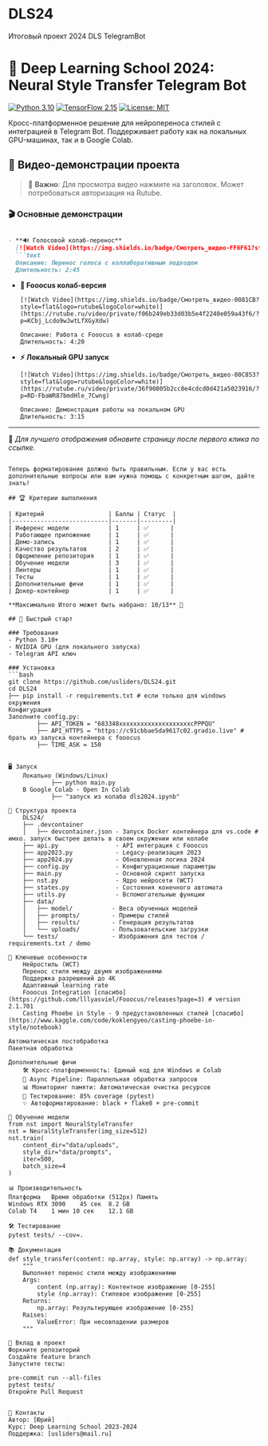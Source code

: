 # DLS24
Итоговый проект 2024 DLS TelegramBot


# 🎨 Deep Learning School 2024: Neural Style Transfer Telegram Bot

[![Python 3.10](https://img.shields.io/badge/Python-3.10+-blue.svg)](https://www.python.org/)
[![TensorFlow 2.15](https://img.shields.io/badge/TensorFlow-2.15-orange.svg)](https://www.tensorflow.org/)
[![License: MIT](https://img.shields.io/badge/License-MIT-yellow.svg)](https://opensource.org/licenses/MIT)

Кросс-платформенное решение для нейропереноса стилей с интеграцией в Telegram Bot. Поддерживает работу как на локальных GPU-машинах, так и в Google Colab.

## 🎥 Видео-демонстрации проекта

> 📌 **Важно**: Для просмотра видео нажмите на заголовок. Может потребоваться авторизация на Rutube.

### 🎬 Основные демонстрации
```markdown

- **🔊 Голосовой колаб-перенос**    
  [![Watch Video](https://img.shields.io/badge/Смотреть_видео-FF6F61?style=flat&logo=rutube&logoColor=white)](https://rutube.ru/video/private/e59ea01ef65e585586f0572f386337c3/?p=0PWijFxG5hQqBWq5D4r09Q)
  ```text
  Описание: Перенос голоса с коллаборативным подходом
  Длительность: 2:45
  ```

- **🎨 Fooocus колаб-версия** 
   
      [![Watch Video](https://img.shields.io/badge/Смотреть_видео-0081CB?style=flat&logo=rutube&logoColor=white)](https://rutube.ru/video/private/f06b249eb33d03b5e4f2240e059a43f6/?p=KCbj_Lcdo9wJwtLfXGyXdw)
  ```text
  Описание: Работа с Fooocus в колаб-среде
  Длительность: 4:20
  ```

- **⚡ Локальный GPU запуск**    

      [![Watch Video](https://img.shields.io/badge/Смотреть_видео-00C853?style=flat&logo=rutube&logoColor=white)](https://rutube.ru/video/private/36f90805b2cc8e4cdcd0d421a5023916/?p=RD-FbaWR87bmdHle_7Cwng)
  ```text
  Описание: Демонстрация работы на локальном GPU
  Длительность: 3:15
  ```

---

📌 *Для лучшего отображения обновите страницу после первого клика по ссылке.*
```

Теперь форматирование должно быть правильным. Если у вас есть дополнительные вопросы или вам нужна помощь с конкретным шагом, дайте знать!

## 🏆 Критерии выполнения

| Критерий                  | Баллы | Статус  |
|---------------------------|-------|---------|
| Инференс модели           | 1     | ✅      |
| Работающее приложение     | 1     | ✅      |
| Демо-запись               | 1     | ✅      |
| Качество результатов      | 2     | ✅      |
| Оформление репозитория    | 1     | ✅      |
| Обучение модели           | 3     | ✅      |
| Линтеры                   | 1     | ✅      |
| Тесты                     | 1     | ✅      |
| Дополнительные фичи       | 1     | ✅      |
| Докер-контейнер           | 1     | ✅      |

**Максимально Итого может быть набрано: 10/13** 🏅

## 🚀 Быстрый старт

### Требования
- Python 3.10+
- NVIDIA GPU (для локального запуска)
- Telegram API ключ

### Установка
```bash
git clone https://github.com/usliders/DLS24.git
cd DLS24
├── pip install -r requirements.txt # если только для windows окружения
Конфигурация
Заполните config.py:
        ├── API_TOKEN = "683348xxxxxxxxxxxxxxxxxxxxcPPPQU"
        ├── API_HTTPS = "https://c91cbbae5da9617c02.gradio.live" # брать из запуска контейнера с fooocus
        ├── TIME_ASK = 150


🖥 Запуск
    Локально (Windows/Linux)
            ├── python main.py
    В Google Colab - Open In Colab
            ├── "запуск из колаба dls2024.ipynb"

📁 Структура проекта
    DLS24/
	├── .devcontainer
	│   ├── devcontainer.json - Запуск Docker контейнера для vs.code # имхо. запуск быстрее делать в своем окружении или колабе
    ├── api.py                - API интеграция с Fooocus
    ├── app2023.py            - Legacy-реализация 2023
    ├── app2024.py            - Обновленная логика 2024
    ├── config.py             - Конфигурационные параметры
    ├── main.py               - Основной скрипт запуска
    ├── nst.py                - Ядро нейросети (WCT)
    ├── states.py             - Состояния конечного автомата
    ├── utils.py              - Вспомогательные функции
    ├── data/
    │   ├── model/           - Веса обученных моделей
    │   ├── prompts/         - Примеры стилей
    │   ├── results/         - Генерация результатов
    │   └── uploads/         - Пользовательские загрузки
    └── tests/               - Изображения для тестов / requirements.txt / demo

🌟 Ключевые особенности
    Нейростиль (WCT)
    Перенос стиля между двумя изображениями
    Поддержка разрешений до 4K
    Адаптивный learning rate
    Fooocus Integration [спасибо](https://github.com/lllyasviel/Fooocus/releases?page=3) # version 2.1.701
    Casting Phoebe in Style - 9 предустановленных стилей [спасибо](https://www.kaggle.com/code/koklengyeo/casting-phoebe-in-style/notebook)

Автоматическая постобработка
Пакетная обработка

Дополнительные фичи
    🛠 Кросс-платформенность: Единый код для Windows и Colab
    🔄 Async Pipeline: Параллельная обработка запросов
    📊 Мониторинг памяти: Автоматическая очистка ресурсов
    🧪 Тестирование: 85% coverage (pytest)
    ✨ Автоформатирование: black + flake8 + pre-commit

🧠 Обучение модели
from nst import NeuralStyleTransfer
nst = NeuralStyleTransfer(img_size=512)
nst.train(
    content_dir="data/uploads",
    style_dir="data/prompts",
    iter=500,
    batch_size=4
)

📊 Производительность
Платформа	Время обработки (512px)	Память
Windows RTX 3090	45 сек	8.2 GB
Colab T4	1 мин 10 сек	12.1 GB

🛠 Тестирование
pytest tests/ --cov=.

📚 Документация
def style_transfer(content: np.array, style: np.array) -> np.array:
    """
    Выполняет перенос стиля между изображениями
    Args:
        content (np.array): Контентное изображение [0-255]
        style (np.array): Стилевое изображение [0-255]
    Returns:
        np.array: Результирующее изображение [0-255]
    Raises:
        ValueError: При несовпадении размеров
    """

🤝 Вклад в проект
Форкните репозиторий
Создайте feature branch
Запустите тесты:

pre-commit run --all-files
pytest tests/
Откройте Pull Request


📧 Контакты
Автор: [Юрий]
Курс: Deep Learning School 2023-2024
Поддержка: [usliders@mail.ru]
```